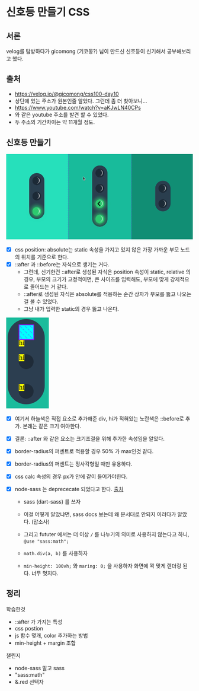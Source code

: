 # 신호등 만들기 CSS

## 서론

velog를 탐방하다가 gicomong (기코몽?) 님이 만드신 신호등이 신기해서 공부해보리고 했다.

## 출처
* https://velog.io/@gicomong/css100-day10
* 상단에 있는 주소가 원본인줄 알았다. 그런데 좀 더 찾아보니...
* https://www.youtube.com/watch?v=aKJwLN40CPs
* 와 같은 youtube 주소를 발견 할 수 있었다. 
* 두 주소의 기간차이는 약 11개월 정도.

## 신호등 만들기

![](presentation/Peek%202021-05-22%2007-43.gif)

- [x] css position: absolute는 static 속성을 가지고 있지 않은 가장 가까운 부모 노드의 위치를 기준으로 한다.
- [x] ::after 과 ::before는 자식으로 생기는 거다. 
  - 그런데, 신기한건 ::after로 생성된 자식은 position 속성이 static, relative 의 경우, 부모의 크기가 고정적이면, 큰 사이즈를 입력해도, 부모에 맞게 강제적으로 줄어드는 거 같다.
  - ::after로 생성된 자식은 absolute를 적용하는 순간 상자가 부모를 뚫고 나오는걸 볼 수 있었다.
  - 그냥 내가 입력한 static의 경우 뚫고 나온다.

![](presentation/스크린샷,%202021-05-21%2023-42-47.png) 

  - [x] 여기서 하늘색은 직접 요소로 추가해준 div, hi가 적혀있는 노란색은 ::before로 추가. 본래는 같은 크기 여야한다.
- [x] 결론: ::after 와 같은 요소는 크기조절을 위해 추가한 속성임을 알았다.
- [x] border-radius의 퍼센트로 적용할 경우 50% 가 max인것 같다.
- [x] border-radius의 퍼센트는 정사각형일 때만 유용하다.  
- [x] css calc 속성의 경우 px가 안에 같이 들어가야한다.

- [x] node-sass 는 deprececate 되었다고 한다. [출처](https://gold-dragon.tistory.com/182)
  - sass (dart-sass) 를 쓰자
  - 이걸 어떻게 알았냐면, sass docs 보는데 왜 문서대로 안되지 이러다가 알았다. (맙소사)
  - 그리고 fututer 에서는 더 이상 `/` 를 나누기의 의미로 사용하지 않는다고 하니, `@use "sass:math";`
  - `math.div(a, b)` 를 사용하자

  - `min-height: 100vh;` 와 `maring: 0;` 을 사용하자 화면에 꽉 맞게 렌더링 된다. 너무 멋지다.
## 정리
학습한것
- ::after 가 가지는 특성
- css postion
- js 함수 몇개, color 추가하는 방법
- min-height + margin 조합

챌린지
- node-sass 말고 sass
- "sass:math"
- &.red 선택자
